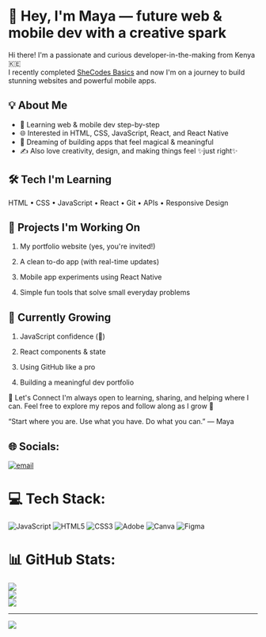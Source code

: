 # 🌟 Hey, I'm Maya — future web & mobile dev with a creative spark

Hi there! I'm a passionate and curious developer-in-the-making from Kenya 🇰🇪  
I recently completed [SheCodes Basics](https://www.shecodes.io/) and now I'm on a journey to build stunning websites and powerful mobile apps.

## 💡 About Me
- 🧠 Learning web & mobile dev step-by-step
- 🌐 Interested in HTML, CSS, JavaScript, React, and React Native
- 📱 Dreaming of building apps that feel magical & meaningful
- ✍️ Also love creativity, design, and making things feel ✨just right✨

## 🛠️ Tech I'm Learning

HTML  •  CSS  •  JavaScript  •  React  •  Git  •  APIs  •  Responsive Design

## 🔨 Projects I'm Working On
1. My portfolio website (yes, you're invited!)

2. A clean to-do app (with real-time updates)

3. Mobile app experiments using React Native

4. Simple fun tools that solve small everyday problems

## 🌱 Currently Growing
1. JavaScript confidence (💪)

2. React components & state

3. Using GitHub like a pro

4. Building a meaningful dev portfolio

💬 Let's Connect
I'm always open to learning, sharing, and helping where I can.
Feel free to explore my repos and follow along as I grow 🌱

“Start where you are. Use what you have. Do what you can.” — Maya


## 🌐 Socials:
[![email](https://img.shields.io/badge/Email-D14836?logo=gmail&logoColor=white)](mailto:lakeishamaya46@gmail.com) 

# 💻 Tech Stack:
![JavaScript](https://img.shields.io/badge/javascript-%23323330.svg?style=for-the-badge&logo=javascript&logoColor=%23F7DF1E) ![HTML5](https://img.shields.io/badge/html5-%23E34F26.svg?style=for-the-badge&logo=html5&logoColor=white) ![CSS3](https://img.shields.io/badge/css3-%231572B6.svg?style=for-the-badge&logo=css3&logoColor=white) ![Adobe](https://img.shields.io/badge/adobe-%23FF0000.svg?style=for-the-badge&logo=adobe&logoColor=white) ![Canva](https://img.shields.io/badge/Canva-%2300C4CC.svg?style=for-the-badge&logo=Canva&logoColor=white) ![Figma](https://img.shields.io/badge/figma-%23F24E1E.svg?style=for-the-badge&logo=figma&logoColor=white)
# 📊 GitHub Stats:
![](https://github-readme-stats.vercel.app/api?username=Myminiwrldsht&theme=merko&hide_border=false&include_all_commits=false&count_private=false)<br/>
![](https://nirzak-streak-stats.vercel.app/?user=Myminiwrldsht&theme=merko&hide_border=false)<br/>
![](https://github-readme-stats.vercel.app/api/top-langs/?username=Myminiwrldsht&theme=merko&hide_border=false&include_all_commits=false&count_private=false&layout=compact)

---
[![](https://visitcount.itsvg.in/api?id=Myminiwrldsht&icon=0&color=0)](https://visitcount.itsvg.in)

<!-- Proudly created with GPRM ( https://gprm.itsvg.in ) -->
